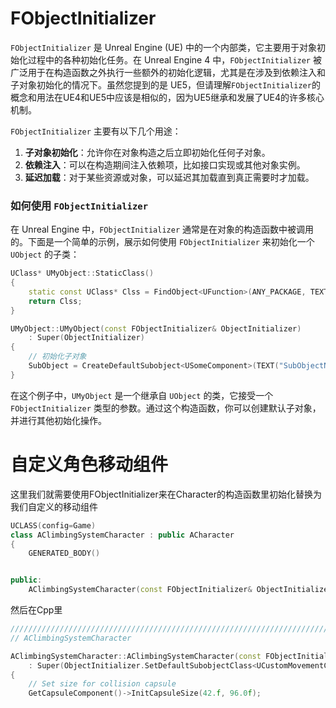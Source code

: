 # FObjectInitializer

`FObjectInitializer` 是 Unreal Engine (UE) 中的一个内部类，它主要用于对象初始化过程中的各种初始化任务。在 Unreal Engine 4 中，`FObjectInitializer` 被广泛用于在构造函数之外执行一些额外的初始化逻辑，尤其是在涉及到依赖注入和子对象初始化的情况下。虽然您提到的是 UE5，但请理解`FObjectInitializer`的概念和用法在UE4和UE5中应该是相似的，因为UE5继承和发展了UE4的许多核心机制。

`FObjectInitializer` 主要有以下几个用途：

1. **子对象初始化**：允许你在对象构造之后立即初始化任何子对象。
2. **依赖注入**：可以在构造期间注入依赖项，比如接口实现或其他对象实例。
3. **延迟加载**：对于某些资源或对象，可以延迟其加载直到真正需要时才加载。

### 如何使用 `FObjectInitializer`

在 Unreal Engine 中，`FObjectInitializer` 通常是在对象的构造函数中被调用的。下面是一个简单的示例，展示如何使用 `FObjectInitializer` 来初始化一个 `UObject` 的子类：

```cpp
UClass* UMyObject::StaticClass()
{
    static const UClass* Clss = FindObject<UFunction>(ANY_PACKAGE, TEXT("Class MyPlugin.MyObject"));
    return Clss;
}

UMyObject::UMyObject(const FObjectInitializer& ObjectInitializer)
    : Super(ObjectInitializer)
{
    // 初始化子对象
    SubObject = CreateDefaultSubobject<USomeComponent>(TEXT("SubObjectName"));
}
```

在这个例子中，`UMyObject` 是一个继承自 `UObject` 的类，它接受一个 `FObjectInitializer` 类型的参数。通过这个构造函数，你可以创建默认子对象，并进行其他初始化操作。



# 自定义角色移动组件

这里我们就需要使用FObjectInitializer来在Character的构造函数里初始化替换为我们自定义的移动组件

```c++
UCLASS(config=Game)
class AClimbingSystemCharacter : public ACharacter
{
	GENERATED_BODY()


public:
	AClimbingSystemCharacter(const FObjectInitializer& ObjectInitializer);
```

然后在Cpp里

```c++
//////////////////////////////////////////////////////////////////////////
// AClimbingSystemCharacter

AClimbingSystemCharacter::AClimbingSystemCharacter(const FObjectInitializer& ObjectInitializer)
	: Super(ObjectInitializer.SetDefaultSubobjectClass<UCustomMovementComponent>(ACharacter::CharacterMovementComponentName))
{
	// Set size for collision capsule
	GetCapsuleComponent()->InitCapsuleSize(42.f, 96.0f);
		
```

